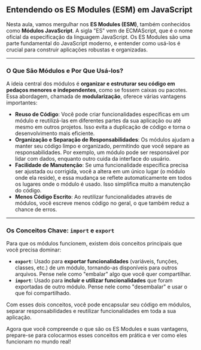 ## Entendendo os ES Modules (ESM) em JavaScript

Nesta aula, vamos mergulhar nos **ES Modules (ESM)**, também conhecidos como **Módulos JavaScript**. A sigla "ES" vem de ECMAScript, que é o nome oficial da especificação da linguagem JavaScript. Os ES Modules são uma parte fundamental do JavaScript moderno, e entender como usá-los é crucial para construir aplicações robustas e organizadas.

---

### O Que São Módulos e Por Que Usá-los?

A ideia central dos módulos é **organizar e estruturar seu código em pedaços menores e independentes**, como se fossem caixas ou pacotes. Essa abordagem, chamada de **modularização**, oferece várias vantagens importantes:

* **Reuso de Código**: Você pode criar funcionalidades específicas em um módulo e reutilizá-las em diferentes partes da sua aplicação ou até mesmo em outros projetos. Isso evita a duplicação de código e torna o desenvolvimento mais eficiente.
* **Organização e Separação de Responsabilidades**: Os módulos ajudam a manter seu código limpo e organizado, permitindo que você separe as responsabilidades. Por exemplo, um módulo pode ser responsável por lidar com dados, enquanto outro cuida da interface do usuário.
* **Facilidade de Manutenção**: Se uma funcionalidade específica precisa ser ajustada ou corrigida, você a altera em um único lugar (o módulo onde ela reside), e essa mudança se reflete automaticamente em todos os lugares onde o módulo é usado. Isso simplifica muito a manutenção do código.
* **Menos Código Escrito**: Ao reutilizar funcionalidades através de módulos, você escreve menos código no geral, o que também reduz a chance de erros.

---

### Os Conceitos Chave: `import` e `export`

Para que os módulos funcionem, existem dois conceitos principais que você precisa dominar:

* **`export`**: Usado para **exportar funcionalidades** (variáveis, funções, classes, etc.) de um módulo, tornando-as disponíveis para outros arquivos. Pense nele como "embalar" algo que você quer compartilhar.
* **`import`**: Usado para **incluir e utilizar funcionalidades** que foram exportadas de outro módulo. Pense nele como "desembalar" e usar o que foi compartilhado.

Com esses dois conceitos, você pode encapsular seu código em módulos, separar responsabilidades e reutilizar funcionalidades em toda a sua aplicação.

Agora que você compreende o que são os ES Modules e suas vantagens, prepare-se para colocarmos esses conceitos em prática e ver como eles funcionam no mundo real!
